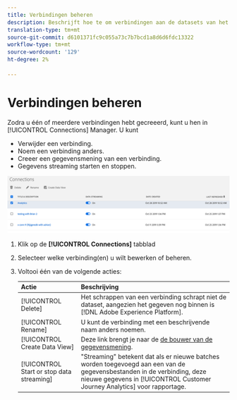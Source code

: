 ```yaml
---
title: Verbindingen beheren
description: Beschrijft hoe te om verbindingen aan de datasets van het Platform te beheren.
translation-type: tm+mt
source-git-commit: d6101371fc9c055a73c7b7bcd1a8d6d6fdc13322
workflow-type: tm+mt
source-wordcount: '129'
ht-degree: 2%

---
```



# Verbindingen beheren

Zodra u één of meerdere verbindingen hebt gecreeerd, kunt u hen in [!UICONTROL Connections] Manager. U kunt

* Verwijder een verbinding.
* Noem een verbinding anders.
* Creeer een gegevensmening van een verbinding.
* Gegevens streaming starten en stoppen.

![Verbindingsmanager](assets/connections-manager.png)

1. Klik op de **[!UICONTROL Connections]** tabblad

2. Selecteer welke verbinding(en) u wilt bewerken of beheren.

3. Voltooi één van de volgende acties:

   | Actie | Beschrijving |
   |---|---|
   | [!UICONTROL Delete] | Het schrappen van een verbinding schrapt niet de dataset, aangezien het gegeven nog binnen is [!DNL Adobe Experience Platform]. |
   | [!UICONTROL Rename] | U kunt de verbinding met een beschrijvende naam anders noemen. |
   | [!UICONTROL Create Data View] | Deze link brengt je naar de [de bouwer van de gegevensmening](/help/data-views/create-dataview.md). |
   | [!UICONTROL Start or stop data streaming] | &quot;Streaming&quot; betekent dat als er nieuwe batches worden toegevoegd aan een van de gegevensbestanden in de verbinding, deze nieuwe gegevens in [!UICONTROL Customer Journey Analytics] voor rapportage. |


